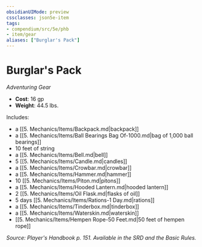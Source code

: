 ```yaml
---
obsidianUIMode: preview
cssclasses: json5e-item
tags:
- compendium/src/5e/phb
- item/gear
aliases: ["Burglar's Pack"]
---
```

# Burglar's Pack
*Adventuring Gear*  

- **Cost**: 16 gp
- **Weight**: 44.5 lbs.

Includes:

- a [[5. Mechanics/Items/Backpack.md\|backpack]]  
- a [[5. Mechanics/Items/Ball Bearings Bag Of-1000.md\|bag of 1,000 ball bearings]]  
- 10 feet of string  
- a [[5. Mechanics/Items/Bell.md\|bell]]  
- 5 [[5. Mechanics/Items/Candle.md\|candles]]  
- a [[5. Mechanics/Items/Crowbar.md\|crowbar]]  
- a [[5. Mechanics/Items/Hammer.md\|hammer]]  
- 10 [[5. Mechanics/Items/Piton.md\|pitons]]  
- a [[5. Mechanics/Items/Hooded Lantern.md\|hooded lantern]]  
- 2 [[5. Mechanics/Items/Oil Flask.md\|flasks of oil]]  
- 5 days [[5. Mechanics/Items/Rations-1 Day.md\|rations]]  
- a [[5. Mechanics/Items/Tinderbox.md\|tinderbox]]  
- a [[5. Mechanics/Items/Waterskin.md\|waterskin]]  
- [[5. Mechanics/Items/Hempen Rope-50 Feet.md\|50 feet of hempen rope]]  

*Source: Player's Handbook p. 151. Available in the SRD and the Basic Rules.*